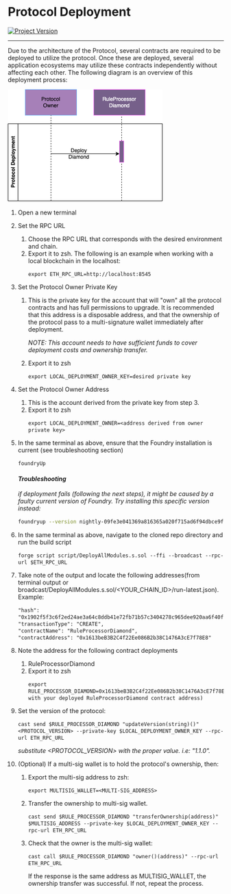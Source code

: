 # Protocol Deployment
[![Project Version][version-image]][version-url]

---
Due to the architecture of the Protocol, several contracts are required to be deployed to utilize the protocol. Once these are deployed, 
several application ecosystems may utilize these contracts independently without affecting each other. The following diagram
is an overview of this deployment process:


![Protocol deployment sequence diagram](../images/ProtocolDeployment.png)

1. Open a new terminal
2. Set the RPC URL
   1. Choose the RPC URL that corresponds with the desired environment and chain.
   2. Export it to zsh. The following is an example when working with a local blockchain in the localhost:
        ````
        export ETH_RPC_URL=http://localhost:8545
        ````
3. Set the Protocol Owner Private Key
   1. This is the private key for the account that will "own" all the protocol contracts and has full permissions to upgrade. It is recommended that this address is a disposable address, and that the ownership of the protocol pass to a multi-signature wallet immediately after deployment. 
   
      *NOTE: This account needs to have sufficient funds to cover deployment costs and ownership transfer.*
   2. Export it to zsh
        ````
        export LOCAL_DEPLOYMENT_OWNER_KEY=desired private key
        ```` 
4. Set the Protocol Owner Address
   1. This is the account derived from the private key from step 3.
   2. Export it to zsh
        ````
        export LOCAL_DEPLOYMENT_OWNER=<address derived from owner private key>
        ````
5. In the same terminal as above, ensure that the Foundry installation is current (see troubleshooting section)
   ````
   foundryUp
   ````

   #### *Troubleshooting*

   *if deployment fails (following the next steps), it might be caused by a faulty current version of Foundry. Try installing this specific version instead:*

   ```bash
   foundryup --version nightly-09fe3e041369a816365a020f715ad6f94dbce9f2
   ```
6. In the same terminal as above, navigate to the cloned repo directory and run the build script
   ````
   forge script script/DeployAllModules.s.sol --ffi --broadcast --rpc-url $ETH_RPC_URL
   ````

7. Take note of the output and locate the following addresses(from terminal output or broadcast/DeployAllModules.s.sol/<YOUR_CHAIN_ID>/run-latest.json). Example:
   ```
   "hash": "0x1902f5f3c6f2ed24ae3a64c8ddb41e72fb71b57c3404278c965dee920aa6f40f",
   "transactionType": "CREATE",
   "contractName": "RuleProcessorDiamond",
   "contractAddress": "0x1613beB3B2C4f22Ee086B2b38C1476A3cE7f78E8"
   ```
8. Note the address for the following contract deployments
   1. RuleProcessorDiamond
   2. Export it to zsh
        ````
        export RULE_PROCESSOR_DIAMOND=0x1613beB3B2C4f22Ee086B2b38C1476A3cE7f78E8(substitute with your deployed RuleProcessorDiamond contract address)
        ````
9. Set the version of the protocol:
   ```
   cast send $RULE_PROCESSOR_DIAMOND "updateVersion(string)()" <PROTOCOL_VERSION> --private-key $LOCAL_DEPLOYMENT_OWNER_KEY --rpc-url ETH_RPC_URL
   ```
   *substitute <PROTOCOL_VERSION> with the proper value. i.e: "1.1.0".*

10. (Optional) If a multi-sig wallet is to hold the protocol's ownership, then:
      1. Export the multi-sig address to zsh:
         ```
         export MULTISIG_WALLET=<MULTI-SIG_ADDRESS>
         ```   
      2. Transfer the ownership to multi-sig wallet.
         ```
         cast send $RULE_PROCESSOR_DIAMOND "transferOwnership(address)" $MULTISIG_ADDRESS --private-key $LOCAL_DEPLOYMENT_OWNER_KEY --rpc-url ETH_RPC_URL
         ```
      3. Check that the owner is the multi-sig wallet:
         ```
         cast call $RULE_PROCESSOR_DIAMOND "owner()(address)" --rpc-url ETH_RPC_URL
         ```
         If the response is the same address as MULTISIG_WALLET, the ownership transfer was successful. If not, repeat the process.


<!-- These are the body links -->
[environment-url]: ./SET-ENVIRONMENT.md

<!-- These are the header links -->
[version-image]: https://img.shields.io/badge/Version-1.1.0-brightgreen?style=for-the-badge&logo=appveyor
[version-url]: https://github.com/thrackle-io/Tron